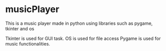 # musicPlayer
This is a music player made in python using libraries such as pygame, tkinter and os

Tkinter is used for GUI task.
OS is used for file access
Pygame is used for music functionalities.

